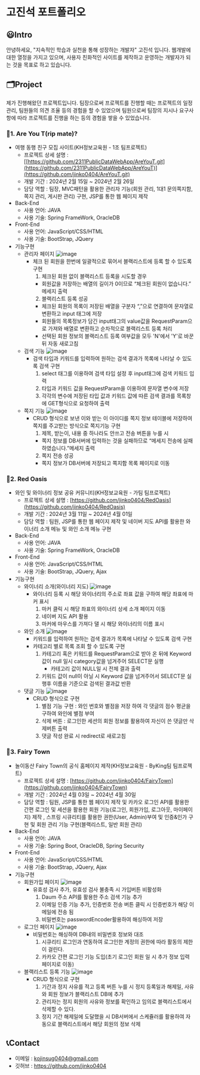 # 고진석 포트폴리오

## 😃Intro
안녕하세요, "지속적인 학습과 실천을 통해 성장하는 개발자" 고진석 입니다. 웹개발에 대한 열정을 가지고 있으며, 
사용자 친화적인 사이트를 제작하고 운영하는 개발자가 되는 것을 목표로 하고 있습니다.

## 🗂Project
제가 진행해왔던 프로젝트입니다.
팀장으로써 프로젝트를 진행할 때는 프로젝트의 일정 관리, 팀원들의 의견 조율 등의 경험을 할 수 있었으며
팀원으로써 팀장의 지시나 요구사항에 따라 프로젝트를 진행을 하는 등의 경험을 쌓을 수 있었습니다.

### 🛫1. Are You T(rip mate)?
* 여행 동행 친구 모집 사이트(KH정보교육원 - 1조 팀프로젝트)
  - 프로젝트 상세 설명 : [[https://github.com/2311PublicDataWebApp/AreYouT.git](https://github.com/2311PublicDataWebApp/AreYouT)](https://github.com/jinko0404/AreYouT.git)
  - 개발 기간 : 2024년 2월 15일 ~ 2024년 2월 26일
  - 담당 역할 : 팀장, MVC패턴을 활용한 관리자 기능(회원 관리, 1대1 문의쪽지함, 쪽지 관리, 게시판 관리) 구현, JSP를 통한 웹 페이지 제작
* Back-End
  - 사용 언어: JAVA
  - 사용 기술: Spring FrameWork, OracleDB
* Front-End
  - 사용 언어: JavaScript/CSS/HTML
  - 사용 기술: BootStrap, JQuery
* 기능구현
  - 관리자 페이지
    ![image](https://github.com/2311PublicDataWebApp/AreYouT/assets/152952078/f1db10f9-66d8-49fd-8536-68f670ac1680)
    * 체크 된 회원을 한번에 일괄적으로 묶어서 블랙리스트에 등록 할 수 있도록 구현
      1)	체크된 회원 없이 블랙리스트 등록을 시도할 경우
        - 회원값을 저장하는 배열의 길이가 0이므로 “체크된 회원이 없습니다.” 메세지 출력
      2)	블랙리스트 등록 성공
        - 체크된 회원의 목록이 저장된 배열을 구분자 “,”으로 연결하여 문자열로 변환하고 input 태그에 저장
        - 회원들의 목록정보가 담긴 input태그의 value값을 RequestParam으로 가져와 배열로 변환하고 순차적으로 블랙리스트 등록 처리
        - 선택된 회원 정보의 블랙리스트 등록 여부값을 모두 'N'에서 'Y'로 바꾼 뒤 자동 새로고침
  - 검색 기능
    ![image](https://github.com/jinko0404/portfolio/assets/152952078/10f4bc45-8f66-4a4e-9cb8-0e0e302d962d)
    * 검색 타입과 키워드를 입력하여 원하는 검색 결과가 목록에 나타날 수 있도록 검색 구현
      1)	select 태그를 이용하여 검색 타입 설정 후 input태그에 검색 키워드 입력
      2)	타입과 키워드 값을 RequestParam을 이용하여 문자열 변수에 저장
      3)	각각의 변수에 저장된 타입 값과 키워드 값에 따른 검색 결과를 목록창에 GET형식으로 요청하여 출력
  - 쪽지 기능
    ![image](https://github.com/jinko0404/portfolio/assets/152952078/0ef87099-7f8c-4de4-b003-9c7a2d6b3cd6)
    * CRUD 형식으로 보낸 이와 받는 이 아이디를 쪽지 정보 테이블에 저장하여 쪽지를 주고받는 방식으로 쪽지기능 구현
      1)	제목, 받는이, 내용 중 하나라도 안쓰고 전송 버튼을 누를 시
        - 쪽지 정보를 DB서버에 입력하는 것을 실패하므로 “메세지 전송에 실패하였습니다.”메세지 출력
      2)	쪽지 전송 성공
        - 쪽지 정보가 DB서버에 저장되고 쪽지함 목록 페이지로 이동

### :wine_glass:2. Red Oasis
* 와인 및 와이너리 정보 공유 커뮤니티(KH정보교육원 - 가팀 팀프로젝트)
  - 프로젝트 상세 설명 : [https://github.com/jinko0404/RedOasis](https://github.com/jinko0404/RedOasis)
  - 개발 기간 : 2024년 3월 11일 ~ 2024년 4월 01일
  - 담당 역할 : 팀원, JSP를 통한 웹 페이지 제작 및 네이버 지도 API를 활용한 와이너리 소개 메뉴 및 와인 소개 메뉴 구현
* Back-End
  - 사용 언어: JAVA
  - 사용 기술: Spring FrameWork, OracleDB
* Front-End
  - 사용 언어: JavaScript/CSS/HTML
  - 사용 기술: BootStrap, JQuery, Ajax
* 기능구현
  - 와이너리 소개(와이너리 지도)
    ![image](https://github.com/jinko0404/portfolio/assets/152952078/af0079d5-299c-4690-92da-ab1973e8d986)
    * 와이너리 등록 시 해당 와이너리의 주소로 좌표 값을 구하여 해당 좌표에 마커 표시
      1)	마커 클릭 시 해당 좌표의 와이너리 상세 소개 페이지 이동
      2)	네이버 지도 API 활용
      3)	마커에 마우스를 가져다 댈 시 해당 와이너리의 이름 표시
  - 와인 소개
   ![image](https://github.com/jinko0404/portfolio/assets/152952078/63a718d3-c3c8-4b27-84b3-739c518985e8)
    * 키워드를 입력하여 원하는 검색 결과가 목록에 나타날 수 있도록 검색 구현
    * 카테고리 별로 목록 조회 할 수 있도록 구현
      1) 카테고리 혹은 키워드를 RequestParam으로 받아 온 뒤에 Keyword값이 null 일시 category값을 넘겨주어 SELECT문 실행
         * 카테고리 값이 NULL일 시 전체 결과 출력
      2) 키워드 값이 null이 아닐 시 Keyword 값을 넘겨주어서 SELECT문 실행후 이름을 기준으로 검색된 결과값 반환
  - 댓글 기능
    ![image](https://github.com/jinko0404/portfolio/assets/152952078/ad36c13c-fdb0-43b5-8c1b-6160e1272e29)
    * CRUD 형식으로 구현
      1)	별점 기능 구현 : 와인 번호와 별점을 저장 하여 각 댓글의 점수 평균을 구하여 와인에 별점 부여
      2)	삭제 버튼 : 로그인한 세션의 회원 정보를 활용하여 자신이 쓴 댓글만 삭제버튼 출력
      3)	댓글 작성 완료 시 redirect로 새로고침
### :circus_tent:3. Fairy Town
* 놀이동산 Fairy Town의 공식 홈페이지 제작(KH정보교육원 - ByKing팀 팀프로젝트)
  - 프로젝트 상세 설명 : [https://github.com/jinko0404/FairyTown](https://github.com/jinko0404/FairyTown)
  - 개발 기간 : 2024년 4월 03일 ~ 2024년 4월 30일
  - 담당 역할 : 팀원, JSP를 통한 웹 페이지 제작 및 카카오 로그인 API를 활용한 간편 로그인 및 세션을 활용한 회원 기능(로그인, 회원가입, 로그아웃, 마이페이지) 제작
                , 스프링 시큐리티를 활용한 권한(User, Admin)부여 및 인증&인가 구현 및 회원 관리 기능 구현(블랙리스트, 일반 회원 관리)
* Back-End
  - 사용 언어: JAVA
  - 사용 기술: Spring Boot, OracleDB, Spring Security
* Front-End
  - 사용 언어: JavaScript/CSS/HTML
  - 사용 기술: BootStrap, JQuery, Ajax
* 기능구현
  - 회원가입 페이지
    ![image](https://github.com/jinko0404/portfolio/assets/152952078/7008ee40-f5dd-43b3-99ac-2f86e9922a60)
    * 유효성 검사 추가, 유효성 검사 불충족 시 가입버튼 비활성화
      1)	Daum 주소 API를 활용한 주소 검색 기능 추가
      2)	이메일 인증 기능 추가, 인증번호 전송 버튼 클릭 시 인증번호가 해당 이메일에 전송 됨
      3)	비밀번호는 passwordEncoder활용하여 해싱하여 저장
  - 로그인 페이지
   ![image](https://github.com/jinko0404/portfolio/assets/152952078/9359e6fd-cd93-4eed-88d7-5cf4f9c92363)
    * 비밀번호는 해싱하여 DB내의 비밀번호 정보와 대조
      1) 시큐리티 로그인과 연동하여 로그인한 계정의 권한에 따라 활동의 제한이 걸린다.
      2) 카카오 간편 로그인 기능 도입(초기 로그인 회원 일 시 추가 정보 입력 페이지로 이동)
  - 블랙리스트 등록 기능
    ![image](https://github.com/jinko0404/portfolio/assets/152952078/35335f63-88c1-4f5c-8b07-023e1ddfe956)
    * CRUD 형식으로 구현
      1)	기간과 정지 사유를 적고 등록 버튼 누를 시 정지 등록일과 해제일, 사유와 회원 정보가 블랙리스트 DB에 추가
      2)	관리자는 정지 회원의 사유와 정보를 확인하고 임의로 블랙리스트에서 삭제할 수 있다.
      3)	정지 기간 해제일에 도달했을 시 DB서버에서 스케쥴러를 활용하여 자동으로 블랙리스트에서 해당 회원의 정보 삭제
## 📞Contact
  - 이메일 : kojinsug0404@gmail.com
  - 깃허브 : https://github.com/jinko0404
